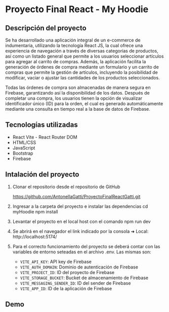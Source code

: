 # Proyecto Final React - My Hoodie

## Descripción del proyecto
Se ha desarrollado una aplicación integral de un e-commerce de indumentaria, utilizando la tecnología React JS, la cual ofrece una experiencia de navegación a través de diversas categorías de productos, así como un listado general que permite a los usuarios seleccionar artículos para agregar al carrito de compras. Además, la aplicación facilita la generación de órdenes de compra mediante un formulario y un carrito de compras que permite la gestión de artículos, incluyendo la posibilidad de modificar, vaciar o ajustar las cantidades de los productos seleccionados.

Todas las órdenes de compra son almacenadas de manera segura en Firebase, garantizando así la disponibilidad de los datos. 
Después de completar una compra, los usuarios tienen la opción de visualizar identificador único (ID) para la orden, el cual es generado automáticamente mediante una consulta en tiempo real a la base de datos de Firebase.

## Tecnologías utilizadas

 - React Vite - React Router DOM 
 - HTML/CSS 
 - JavaScript 
 - Bootstrap 
 - Firebase
 
 ## Intalación del proyecto
 1. Clonar el repositorio desde el repositorio de GitHub

     https://github.com/AntonellaGatti/ProyectoFinalReactGatti.git

2. Ingresar a la carpeta del proyecto e instalar las dependencias
    cd myHoodie
    npm install

3. Levantar el proyecto en el local host con el comando
    npm run dev
 
 4. Se abrirá en el navegador el link indicado por la consola ➜  Local: http://localhost:5174/

4. Para el correcto funcionamiento del proyecto se deberá contar con las variables de entorno seteadas en el archivo .env. Las mismas son: 
	-   `VITE_API_KEY`: API key de Firebase
	-   `VITE_AUTH_DOMAIN`: Dominio de autenticación de Firebase
	-   `VITE_PROJECT_ID`: ID del proyecto de Firebase
	-   `VITE_STORAGE_BUCKET`: Bucket de almacenamiento de Firebase
	-   `VITE_MESSAGING_SENDER_ID`: ID del sender de Firebase
	-   `VITE_APP_ID`: ID de la aplicación de Firebase

## Demo
 
